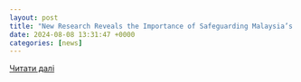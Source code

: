 ```yaml
---
layout: post
title: "New Research Reveals the Importance of Safeguarding Malaysia’s Software Supply Chain"
date: 2024-08-08 13:31:47 +0000
categories: [news]
---
```


[Читати далі](https://blogs.blackberry.com/en/2024/08/software-supply-chain-security-malaysia)
